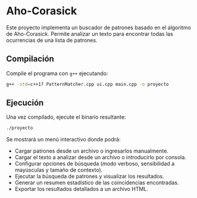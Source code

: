 # Aho-Corasick

Este proyecto implementa un buscador de patrones basado en el algoritmo de Aho-Corasick. Permite analizar un texto para encontrar todas las ocurrencias de una lista de patrones.

## Compilación

Compile el programa con `g++` ejecutando:

```bash
g++ -std=c++17 PatternMatcher.cpp ui.cpp main.cpp -o proyecto
```

## Ejecución

Una vez compilado, ejecute el binario resultante:

```bash
./proyecto
```

Se mostrará un menú interactivo donde podrá:

- Cargar patrones desde un archivo o ingresarlos manualmente.
- Cargar el texto a analizar desde un archivo o introducirlo por consola.
- Configurar opciones de búsqueda (modo verboso, sensibilidad a mayúsculas y tamaño de contexto).
- Ejecutar la búsqueda de patrones y visualizar los resultados.
- Generar un resumen estadístico de las coincidencias encontradas.
- Exportar los resultados detallados a un archivo HTML.

